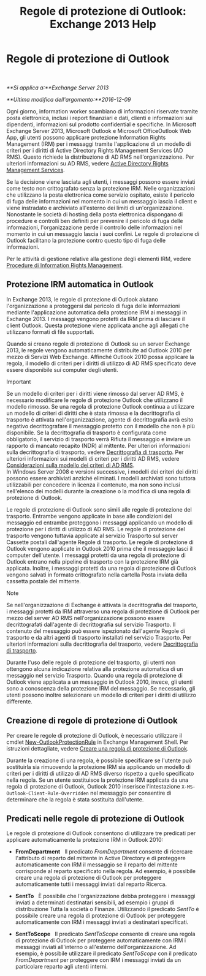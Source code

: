 ﻿---
title: 'Regole di protezione di Outlook: Exchange 2013 Help'
TOCTitle: Regole di protezione di Outlook
ms:assetid: bd7d0ad7-1f8e-46da-a74b-58c58f3eff93
ms:mtpsurl: https://technet.microsoft.com/it-it/library/Dd638178(v=EXCHG.150)
ms:contentKeyID: 50481579
ms.date: 05/22/2018
mtps_version: v=EXCHG.150
ms.translationtype: MT
---

# Regole di protezione di Outlook

 

_**Si applica a:**Exchange Server 2013_

_**Ultima modifica dell'argomento:**2016-12-09_

Ogni giorno, information worker scambiano di informazioni riservate tramite posta elettronica, inclusi i report finanziari e dati, clienti e informazioni sui dipendenti, informazioni sul prodotto confidential e specifiche. In Microsoft Exchange Server 2013, Microsoft Outlook e Microsoft OfficeOutlook Web App, gli utenti possono applicare protezione Information Rights Management (IRM) per i messaggi tramite l'applicazione di un modello di criteri per i diritti di Active Directory Rights Management Services (AD RMS). Questo richiede la distribuzione di AD RMS nell'organizzazione. Per ulteriori informazioni su AD RMS, vedere [Active Directory Rights Management Services](https://go.microsoft.com/fwlink/p/?linkid=129823).

Se la decisione viene lasciata agli utenti, i messaggi possono essere inviati come testo non crittografato senza la protezione IRM. Nelle organizzazioni che utilizzano la posta elettronica come servizio ospitato, esiste il pericolo di fuga delle informazioni nel momento in cui un messaggio lascia il client e viene instradato e archiviato all'esterno dei limiti di un'organizzazione. Nonostante le società di hosting della posta elettronica dispongano di procedure e controlli ben definiti per prevenire il pericolo di fuga delle informazioni, l'organizzazione perde il controllo delle informazioni nel momento in cui un messaggio lascia i suoi confini. Le regole di protezione di Outlook facilitano la protezione contro questo tipo di fuga delle informazioni.

Per le attività di gestione relative alla gestione degli elementi IRM, vedere [Procedure di Information Rights Management](information-rights-management-procedures-exchange-2013-help.md).

## Protezione IRM automatica in Outlook

In Exchange 2013, le regole di protezione di Outlook aiutano l'organizzazione a proteggersi dal pericolo di fuga delle informazioni mediante l'applicazione automatica della protezione IRM ai messaggi in Exchange 2013. I messaggi vengono protetti da IRM prima di lasciare il client Outlook. Questa protezione viene applicata anche agli allegati che utilizzano formati di file supportati.

Quando si creano regole di protezione di Outlook su un server Exchange 2013, le regole vengono automaticamente distribuite ad Outlook 2010 per mezzo di Servizi Web Exchange. Affinché Outlook 2010 possa applicare la regola, il modello di criteri per i diritti di utilizzo di AD RMS specificato deve essere disponibile sui computer degli utenti.


> [!IMPORTANT]
> Se un modello di criteri per i diritti viene rimosso dal server AD RMS, è necessario modificare le regole di protezione Outlook che utilizzano il modello rimosso. Se una regola di protezione Outlook continua a utilizzare un modello di criteri di diritti che è stata rimossa e la decrittografia di trasporto è attivata nell'organizzazione, agente di decrittografia avrà esito negativo decrittografare il messaggio protetto con il modello che non è più disponibile. Se la decrittografia di trasporto è configurata come obbligatorio, il servizio di trasporto verrà Rifiuta il messaggio e inviare un rapporto di mancato recapito (NDR) al mittente. Per ulteriori informazioni sulla decrittografia di trasporto, vedere <A href="transport-decryption-exchange-2013-help.md">Decrittografia di trasporto</A>. Per ulteriori informazioni sui modelli di criteri per i diritti AD RMS, vedere <A href="https://go.microsoft.com/fwlink/p/?linkid=179455">Considerazioni sulla modello dei criteri di AD RMS</A>.<BR>In Windows Server 2008 e versioni successive, i modelli dei criteri dei diritti possono essere archiviati anziché eliminati. I modelli archiviati sono tuttora utilizzabili per concedere in licenza il contenuto, ma non sono inclusi nell'elenco dei modelli durante la creazione o la modifica di una regola di protezione di Outlook.



Le regole di protezione di Outlook sono simili alle regole di protezione del trasporto. Entrambe vengono applicate in base alle condizioni del messaggio ed entrambe proteggono i messaggi applicando un modello di protezione per i diritti di utilizzo di AD RMS. Le regole di protezione del trasporto vengono tuttavia applicate al servizio Trasporto sul server Cassette postali dall'agente Regole di trasporto. Le regole di protezione di Outlook vengono applicate in Outlook 2010 prima che il messaggio lasci il computer dell'utente. I messaggi protetti da una regola di protezione di Outlook entrano nella pipeline di trasporto con la protezione IRM già applicata. Inoltre, i messaggi protetti da una regola di protezione di Outlook vengono salvati in formato crittografato nella cartella Posta inviata della cassetta postale del mittente.


> [!NOTE]
> Se nell'organizzazione di Exchange è attivata la decrittografia del trasporto, i messaggi protetti da IRM attraverso una regola di protezione di Outlook per mezzo del server AD&nbsp;RMS nell'organizzazione possono essere decrittografati dall'agente di decrittografia sul servizio Trasporto. Il contenuto del messaggio può essere ispezionato dall'agente Regole di trasporto e da altri agenti di trasporto installati nel servizio Trasporto. Per ulteriori informazioni sulla decrittografia del trasporto, vedere <A href="transport-decryption-exchange-2013-help.md">Decrittografia di trasporto</A>.



Durante l'uso delle regole di protezione del trasporto, gli utenti non ottengono alcuna indicazione relativa alla protezione automatica di un messaggio nel servizio Trasporto. Quando una regola di protezione di Outlook viene applicata a un messaggio in Outlook 2010, invece, gli utenti sono a conoscenza della protezione IRM del messaggio. Se necessario, gli utenti possono inoltre selezionare un modello di criteri per i diritti di utilizzo differente.

## Creazione di regole di protezione di Outlook

Per creare le regole di protezione di Outlook, è necessario utilizzare il cmdlet [New-OutlookProtectionRule](https://technet.microsoft.com/it-it/library/dd298182\(v=exchg.150\)) in Exchange Management Shell. Per istruzioni dettagliate, vedere [Creare una regola di protezione di Outlook](create-an-outlook-protection-rule-exchange-2013-help.md).

Durante la creazione di una regola, è possibile specificare se l'utente può sostituirla sia rimuovendo la protezione IRM sia applicando un modello di criteri per i diritti di utilizzo di AD RMS diverso rispetto a quello specificato nella regola. Se un utente sostituisce la protezione IRM applicata da una regola di protezione di Outlook, Outlook 2010 inserisce l'intestazione `X-MS-Outlook-Client-Rule-Overridden` nel messaggio per consentire di determinare che la regola è stata sostituita dall'utente.

## Predicati nelle regole di protezione di Outlook

Le regole di protezione di Outlook consentono di utilizzare tre predicati per applicare automaticamente la protezione IRM in Outlook 2010:

  - **FromDepartment**   Il predicato *FromDepartment* consente di ricercare l'attributo di reparto del mittente in Active Directory e di proteggere automaticamente con IRM il messaggio se il reparto del mittente corrisponde al reparto specificato nella regola. Ad esempio, è possibile creare una regola di protezione di Outlook per proteggere automaticamente tutti i messaggi inviati dal reparto Ricerca.

  - **SentTo**   È possibile che l'organizzazione debba proteggere i messaggi inviati a determinati destinatari sensibili, ad esempio i gruppi di distribuzione Tutta la società o Finanze. Utilizzando il predicato *SentTo* è possibile creare una regola di protezione di Outlook per proteggere automaticamente con IRM i messaggi inviati a destinatari specificati.

  - **SentToScope**   Il predicato *SentToScope* consente di creare una regola di protezione di Outlook per proteggere automaticamente con IRM i messaggi inviati all'interno o all'esterno dell'organizzazione. Ad esempio, è possibile utilizzare il predicato *SentToScope* con il predicato *FromDepartment* per proteggere con IRM i messaggi inviati da un particolare reparto agli utenti interni.

